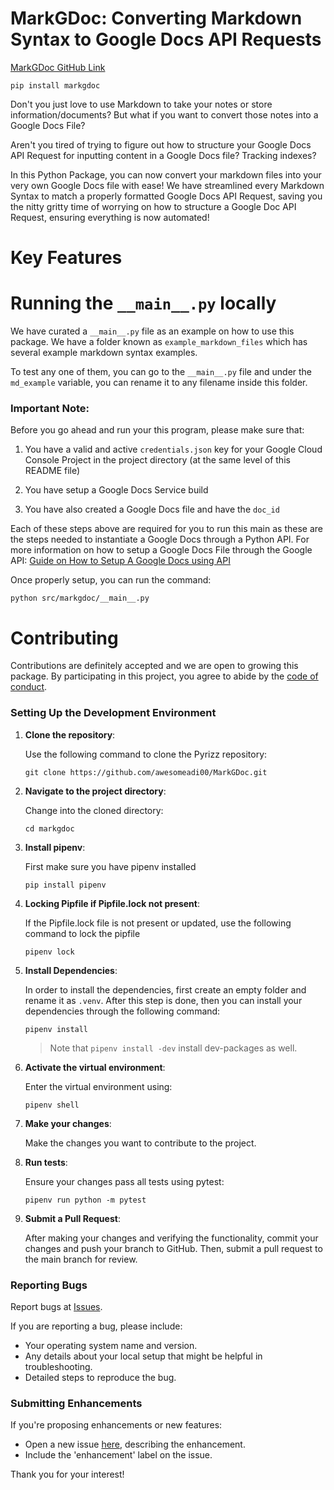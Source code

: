 # MarkGDoc: Converting Markdown Syntax to Google Docs API Requests

[MarkGDoc GitHub Link](https://github.com/awesomeadi00/MarkGDoc)

```
pip install markgdoc
```

Don't you just love to use Markdown to take your notes or store information/documents? But what if you want to convert those notes into a Google Docs File? 

Aren't you tired of trying to figure out how to structure your Google Docs API Request for inputting content in a Google Docs file? Tracking indexes?

In this Python Package, you can now convert your markdown files into your very own Google Docs file with ease! We have streamlined every Markdown Syntax to match a properly formatted Google Docs API Request, saving you the nitty gritty time of worrying on how to structure a Google Doc API Request, ensuring everything is now automated!


# Key Features

# Running the `__main__.py` locally

We have curated a `__main__.py` file as an example on how to use this package. We have a folder known as `example_markdown_files` which has several example markdown syntax examples. 

To test any one of them, you can go to the `__main__.py` file and under the `md_example` variable, you can rename it to any filename inside this folder. 

### **Important Note:**
Before you go ahead and run your this program, please make sure that: 

1. You have a valid and active `credentials.json` key for your Google Cloud Console Project in the project directory (at the same level of this README file)

2. You have setup a Google Docs Service build 

3. You have also created a Google Docs file and have the `doc_id`

Each of these steps above are required for you to run this main as these are the steps needed to instantiate a Google Docs through a Python API. For more information on how to setup a Google Docs File through the Google API: [Guide on How to Setup A Google Docs using API](./gcp_setup/gcp_setup_guide.md)

Once properly setup, you can run the command: 

```
python src/markgdoc/__main__.py
```


# Contributing

Contributions are definitely accepted and we are open to growing this package. By participating in this project, you agree to abide by the [code of conduct](https://github.com/eads/generic-code-of-conduct.git).

### Setting Up the Development Environment

1. **Clone the repository**:

    Use the following command to clone the Pyrizz repository:

    ```shell
    git clone https://github.com/awesomeadi00/MarkGDoc.git
    ```

2. **Navigate to the project directory**:

    Change into the cloned directory:

    ```shell
    cd markgdoc
    ```

3. **Install pipenv**:

    First make sure you have pipenv installed

    ```shell    
    pip install pipenv
    ```

4. **Locking Pipfile if Pipfile.lock not present**:

   If the Pipfile.lock file is not present or updated, use the following command to lock the pipfile

    ```shell
    pipenv lock
    ```

5. **Install Dependencies**: 
   
    In order to install the dependencies, first create an empty folder and rename it as `.venv`. After this step is done, then you can install your dependencies through the following command: 
    
    ```shell
    pipenv install
    ```
    > Note that `pipenv install -dev` install dev-packages as well.

6. **Activate the virtual environment**:

    Enter the virtual environment using:

    ```shell
    pipenv shell
    ```

7. **Make your changes**:

    Make the changes you want to contribute to the project.

8. **Run tests**:

    Ensure your changes pass all tests using pytest:

    ```shell
    pipenv run python -m pytest
    ```

8. **Submit a Pull Request**:

    After making your changes and verifying the functionality, commit your changes and push your branch to GitHub. Then, submit a pull request to the main branch for review.

### Reporting Bugs

Report bugs at [Issues](https://github.com/awesomeadi00/Markdoc/issues).

If you are reporting a bug, please include:

* Your operating system name and version.
* Any details about your local setup that might be helpful in troubleshooting.
* Detailed steps to reproduce the bug.

### Submitting Enhancements

If you're proposing enhancements or new features:

* Open a new issue [here](https://github.com/awesomeadi00/Markdoc/issues), describing the enhancement.
* Include the 'enhancement' label on the issue.

Thank you for your interest!
